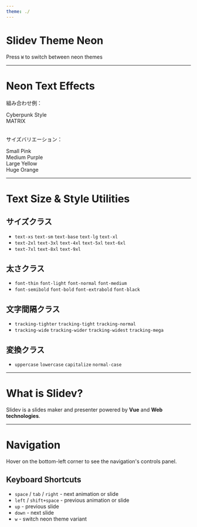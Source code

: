 ```yaml
---
theme: ./
---
```


# Slidev Theme Neon

Press `W` to switch between neon themes

---

# Neon Text Effects

組み合わせ例：

<div class="neon-glow-cyan text-3xl font-light tracking-wide">Cyberpunk Style</div>
<div class="neon-glow-matrix text-8xl font-bold tracking-mega uppercase">MATRIX</div>

<br>

サイズバリエーション：

<div class="neon-glow-pink text-xl">Small Pink</div>
<div class="neon-glow-purple text-4xl font-semibold">Medium Purple</div>
<div class="neon-glow-yellow text-6xl font-black tracking-widest">Large Yellow</div>
<div class="neon-glow-orange text-9xl font-thin">Huge Orange</div>

---

# Text Size & Style Utilities

## サイズクラス
- `text-xs` `text-sm` `text-base` `text-lg` `text-xl`
- `text-2xl` `text-3xl` `text-4xl` `text-5xl` `text-6xl`
- `text-7xl` `text-8xl` `text-9xl`

## 太さクラス
- `font-thin` `font-light` `font-normal` `font-medium`
- `font-semibold` `font-bold` `font-extrabold` `font-black`

## 文字間隔クラス
- `tracking-tighter` `tracking-tight` `tracking-normal`
- `tracking-wide` `tracking-wider` `tracking-widest` `tracking-mega`

## 変換クラス
- `uppercase` `lowercase` `capitalize` `normal-case`

---

# What is Slidev?

Slidev is a slides maker and presenter powered by **Vue** and **Web technologies**.

---

# Navigation

Hover on the bottom-left corner to see the navigation's controls panel.

## Keyboard Shortcuts

- `space` / `tab` / `right` - next animation or slide
- `left` / `shift+space` - previous animation or slide
- `up` - previous slide
- `down` - next slide
- `w` - switch neon theme variant
